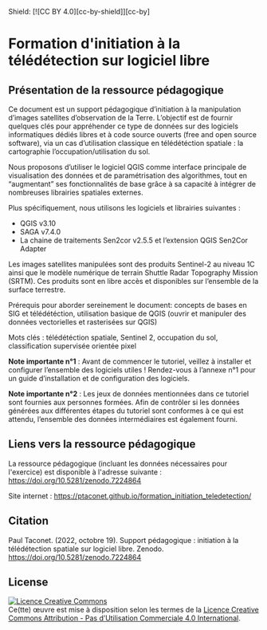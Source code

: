 Shield: [![CC BY 4.0][cc-by-shield]][cc-by]

# Formation d'initiation à la télédétection sur logiciel libre

## Présentation de la ressource pédagogique

Ce document est un support pédagogique d’initiation à la manipulation d’images satellites d’observation de la Terre. L’objectif est de fournir quelques clés pour appréhender ce type de données sur des logiciels informatiques dédiés libres et à code source ouverts (free and open source software), via un cas d’utilisation classique en télédétéction spatiale : la cartographie l’occupation/utilisation du sol.

Nous proposons d’utiliser le logiciel QGIS comme interface principale de visualisation des données et de paramétrisation des algorithmes, tout en “augmentant” ses fonctionnalités de base grâce à sa capacité à intégrer de nombreuses librairies spatiales externes.

Plus spécifiquement, nous utilisons les logiciels et librairies suivantes :

* QGIS v3.10
* SAGA v7.4.0
* La chaine de traitements Sen2cor v2.5.5 et l’extension QGIS Sen2Cor Adapter

Les images satellites manipulées sont des produits Sentinel-2 au niveau 1C ainsi que le modèle numérique de terrain Shuttle Radar Topography Mission (SRTM). Ces produits sont en libre accès et disponibles sur l’ensemble de la surface terrestre.

Prérequis pour aborder sereinement le document: concepts de bases en SIG et télédétéction, utilisation basique de QGIS (ouvrir et manipuler des données vectorielles et rasterisées sur QGIS)

Mots clés : télédétéction spatiale, Sentinel 2, occupation du sol, classification supervisée orientée pixel

**Note importante n°1** : Avant de commencer le tutoriel, veillez à installer et configurer l’ensemble des logiciels utiles ! Rendez-vous à l’annexe n°1 pour un guide d’installation et de configuration des logiciels.

**Note importante n°2** : Les jeux de données mentionnées dans ce tutoriel sont fournies aux personnes formées. Afin de contrôler si les données générées aux différentes étapes du tutoriel sont conformes à ce qui est attendu, l’ensemble des données intermédiaires est également fourni.

## Liens vers la ressource pédagogique

La ressource pédagogique (incluant les données nécessaires pour l'exercice) est disponible à l'adresse suivante : https://doi.org/10.5281/zenodo.7224864

Site internet : https://ptaconet.github.io/formation_initiation_teledetection/

## Citation

Paul Taconet. (2022, octobre 19). Support pédagogique : initiation à la télédétection spatiale sur logiciel libre. Zenodo. https://doi.org/10.5281/zenodo.7224864

## License

<a rel="license" href="http://creativecommons.org/licenses/by-nc/4.0/"><img alt="Licence Creative Commons" style="border-width:0" src="https://i.creativecommons.org/l/by-nc/4.0/88x31.png" /></a><br />Ce(tte) œuvre est mise à disposition selon les termes de la <a rel="license" href="http://creativecommons.org/licenses/by-nc/4.0/">Licence Creative Commons Attribution - Pas d’Utilisation Commerciale 4.0 International</a>.
